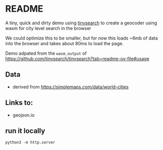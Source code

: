 # README

A tiny, quick and dirty demo using [tinysearch](https://github.com/tinysearch/tinysearch/tree/master) to create a geocoder using wasm for city level search in the browser

We could optimize this to be smaller, but for now this loads ~6mb of data into the browser and takes about 80ms to load the page.

Demo adpated from the `wasm_output` of https://github.com/tinysearch/tinysearch?tab=readme-ov-file#usage

## Data
* derived from https://simplemaps.com/data/world-cities 

## Links to: 
* geojson.io


## run it locally

```
python3 -m http.server
```